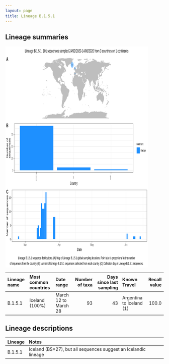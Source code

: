 ```yaml
---
layout: page
title: Lineage B.1.5.1
---
```




<h2> Lineage summaries</h2>

<img src="../assets/images/B.1.5.1.svg" alt="B.1.5.1 lineage summary figure" width="90%" height="700px" />


| Lineage name | Most common countries | Date range | Number of taxa |  Days since last sampling | Known Travel | Recall value |
|:-----|:-----|:-------|-------:|-------:|:---------|--------:|
| B.1.5.1 | Iceland (100%) | March 12 to March 28 | 93 | 43 | Argentina to Iceland (1)<br/> | 100.0 |

<h2>Lineage descriptions</h2>

| Lineage | Notes |
|:-----|:-----|
| B.1.5.1 | Iceland (BS=27), but all sequences suggest an Icelandic lineage |

